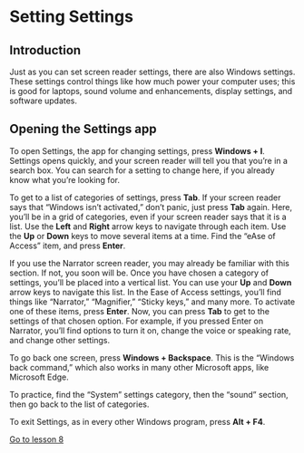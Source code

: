 Setting Settings
==========================

Introduction
------------

Just as you can set screen reader settings, there are also Windows
settings. These settings control things like how much power your
computer uses; this is good for laptops, sound volume and enhancements,
display settings, and software updates.

Opening the Settings app
------------------------

To open Settings, the app for changing settings, press **Windows + I**.
Settings opens quickly, and your screen reader will tell you that you’re
in a search box. You can search for a setting to change here, if you
already know what you’re looking for.

To get to a list of categories of settings, press **Tab**. If your
screen reader says that “Windows isn’t activated,” don’t panic, just
press **Tab** again. Here, you’ll be in a grid of categories, even if
your screen reader says that it is a list. Use the **Left** and
**Right** arrow keys to navigate through each item. Use the **Up** or
**Down** keys to move several items at a time. Find the “eAse of Access”
item, and press **Enter**.

If you use the Narrator screen reader, you may already be familiar with
this section. If not, you soon will be. Once you have chosen a category
of settings, you’ll be placed into a vertical list. You can use your
**Up** and **Down** arrow keys to navigate this list. In the Ease of
Access settings, you’ll find things like “Narrator,” “Magnifier,”
“Sticky keys,” and many more. To activate one of these items, press
**Enter**. Now, you can press **Tab** to get to the settings of that
chosen option. For example, if you pressed Enter on Narrator, you’ll
find options to turn it on, change the voice or speaking rate, and
change other settings.

To go back one screen, press **Windows + Backspace**. This is the
“Windows back command,” which also works in many other Microsoft apps,
like Microsoft Edge.

To practice, find the “System” settings category, then the “sound”
section, then go back to the list of categories.

To exit Settings, as in every other Windows program, press **Alt + F4**.

[Go to lesson 8](Lesson%2008%20-%20Exploring%20Files.md)
